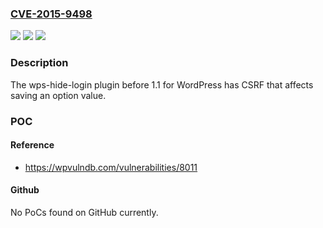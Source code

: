 ### [CVE-2015-9498](https://cve.mitre.org/cgi-bin/cvename.cgi?name=CVE-2015-9498)
![](https://img.shields.io/static/v1?label=Product&message=n%2Fa&color=blue)
![](https://img.shields.io/static/v1?label=Version&message=n%2Fa&color=blue)
![](https://img.shields.io/static/v1?label=Vulnerability&message=n%2Fa&color=brighgreen)

### Description

The wps-hide-login plugin before 1.1 for WordPress has CSRF that affects saving an option value.

### POC

#### Reference
- https://wpvulndb.com/vulnerabilities/8011

#### Github
No PoCs found on GitHub currently.

